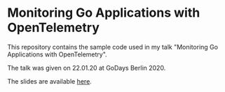 # Monitoring Go Applications with OpenTelemetry

This repository contains the sample code used in my talk "Monitoring Go Applications with
OpenTelemetry".

The talk was given on 22.01.20 at GoDays Berlin 2020.

The slides are available
[here](https://speakerdeck.com/johananl/monitoring-go-applications-with-opentelemetry).
